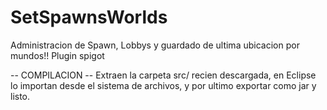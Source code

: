 # SetSpawnsWorlds
Administracion de Spawn, Lobbys y guardado de ultima ubicacion por mundos!! Plugin spigot

-- COMPILACION --
  Extraen la carpeta src/ recien descargada, en Eclipse lo importan desde el sistema de archivos, y por ultimo exportar como jar y listo.
